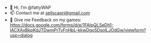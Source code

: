 - 👋 Hi, I’m @fattyWAP
- 📫 Contact me at sellscapri@gmail.com
- 🌟 Give me Feedback on my games: https://docs.google.com/forms/d/e/1FAIpQLSeDh1-lACXAxBkpKdJTDwmPrTvFnHbL-kkwDgo5DsolLJOdGw/viewform?usp=dialog

